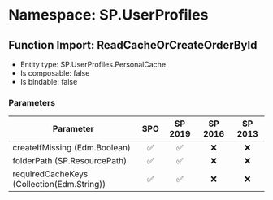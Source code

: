 # Namespace: SP.UserProfiles

## Function Import: ReadCacheOrCreateOrderById

- Entity type: SP.UserProfiles.PersonalCache
- Is composable: false
- Is bindable: false

### Parameters

Parameter | SPO | SP 2019 | SP 2016 | SP 2013
----------|:---:|:-------:|:-------:|:-------:
createIfMissing (Edm.Boolean) | ✅ | ✅ | ❌ | ❌
folderPath (SP.ResourcePath) | ✅ | ✅ | ❌ | ❌
requiredCacheKeys (Collection(Edm.String)) | ✅ | ✅ | ❌ | ❌